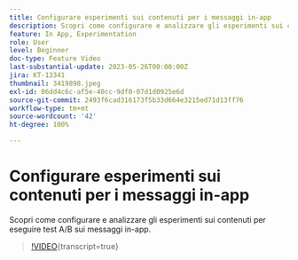 ```yaml
---
title: Configurare esperimenti sui contenuti per i messaggi in-app
description: Scopri come configurare e analizzare gli esperimenti sui contenuti per eseguire test A/B sui messaggi in-app.
feature: In App, Experimentation
role: User
level: Beginner
doc-type: Feature Video
last-substantial-update: 2023-05-26T00:00:00Z
jira: KT-13341
thumbnail: 3419898.jpeg
exl-id: 06dd4c6c-af5e-40cc-9df0-07d1d0925e6d
source-git-commit: 2493f6cad316173f5b33d664e3215ed71d13ff76
workflow-type: tm+mt
source-wordcount: '42'
ht-degree: 100%

---
```


# Configurare esperimenti sui contenuti per i messaggi in-app

Scopri come configurare e analizzare gli esperimenti sui contenuti per eseguire test A/B sui messaggi in-app.

>[!VIDEO](https://video.tv.adobe.com/v/3445296/?learn=on&captions=ita){transcript=true}
